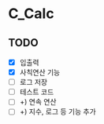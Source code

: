# C_Calc
## TODO
- [x] 입출력
- [x] 사칙연산 기능
- [ ] 로그 저장
- [ ] 테스트 코드
- [ ] +) 연속 연산
- [ ] +) 지수, 로그 등 기능 추가
